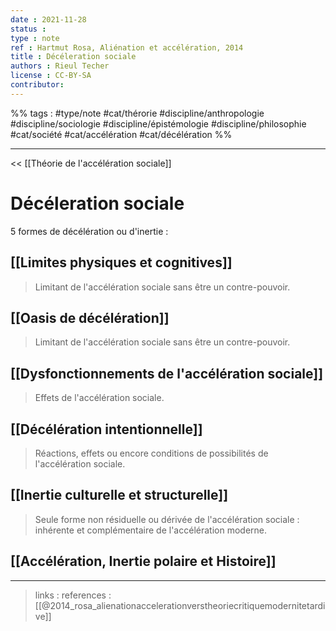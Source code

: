 ```yaml
---
date : 2021-11-28
status : 
type : note
ref : Hartmut Rosa, Aliénation et accélération, 2014
title : Décéleration sociale
authors : Rieul Techer
license : CC-BY-SA
contributor:
---
```


%% tags : #type/note #cat/thérorie #discipline/anthropologie #discipline/sociologie #discipline/épistémologie #discipline/philosophie #cat/société #cat/accélération #cat/décélération %% 

---

<< [[Théorie de l'accélération sociale]]

Décéleration sociale
===

5 formes de décélération ou d'inertie :

## [[Limites physiques et cognitives]]
> Limitant de l'accélération sociale sans être un contre-pouvoir. 

## [[Oasis de décélération]]
> Limitant de l'accélération sociale sans être un contre-pouvoir.

## [[Dysfonctionnements de l'accélération sociale]]
> Effets de l'accélération sociale. 

## [[Décélération intentionnelle]]
> Réactions, effets ou encore conditions de possibilités de l'accélération sociale. 

## [[Inertie culturelle et structurelle]]
> Seule forme non résiduelle ou dérivée de l'accélération sociale : inhérente et complémentaire de l'accélération moderne.

## [[Accélération, Inertie polaire et Histoire]]

---
> links : 
> references : [[@2014_rosa_alienationaccelerationverstheoriecritiquemodernitetardive]]


